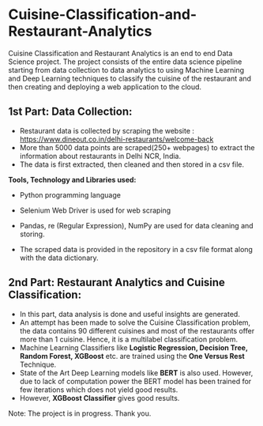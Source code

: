 # Cuisine-Classification-and-Restaurant-Analytics
Cuisine Classification and Restaurant Analytics is an end to end Data Science project. The project consists of the entire data science pipeline starting from data collection to data analytics to using Machine Learning and Deep Learning techniques to classify the cuisine of the restaurant and then creating and deploying a web application to the cloud.

## 1st Part: Data Collection:

  * Restaurant data is collected by scraping the website : https://www.dineout.co.in/delhi-restaurants/welcome-back
  * More than 5000 data points are scraped(250+ webpages) to extract the information about restaurants in Delhi NCR, India.
  * The data is first extracted, then cleaned and then stored in a csv file.
  
  **Tools, Technology and Libraries used:**
   * Python programming language
   * Selenium Web Driver is used for web scraping
   * Pandas, re (Regular Expression), NumPy are used for data cleaning and storing.
   
  * The scraped data is provided in the repository in a csv file format along with the data dictionary.


## 2nd Part: Restaurant Analytics and Cuisine Classification:

  * In this part, data analysis is done and useful insights are generated.
  * An attempt has been made to solve the Cuisine Classification problem, the data contains 90 different cuisines and most of the restaurants offer more than 1 cuisine. Hence, it is a multilabel classification problem.
  * Machine Learning Classifiers like **Logistic Regression, Decision Tree, Random Forest, XGBoost** etc. are trained using the **One Versus Rest** Technique.
  * State of the Art Deep Learning models like **BERT** is also used. However, due to lack of computation power the BERT model has been trained for few iterations which does not yield good results.
  * However, **XGBoost Classifier** gives good results.

Note: The project is in progress. Thank you.

